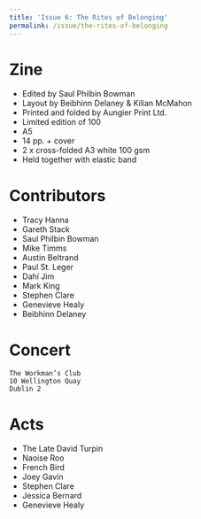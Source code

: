 ```yaml
---
title: 'Issue 6: The Rites of Belonging'
permalink: /issue/the-rites-of-belonging
---
```



Zine
====

- Edited by Saul Philbin Bowman
- Layout by Beibhinn Delaney & Kilian McMahon
- Printed and folded by Aungier Print Ltd.
- Limited edition of 100
- A5
- 14 pp. + cover
- 2 x cross-folded A3 white 100 gsm
- Held together with elastic band

Contributors
============

- Tracy Hanna
- Gareth Stack
- Saul Philbin Bowman
- Mike Timms
- Austin Beltrand
- Paul St. Leger
- Dahí Jim
- Mark King
- Stephen Clare
- Genevieve Healy
- Beibhinn Delaney

Concert
=======
    The Workman’s Club
    10 Wellington Quay
    Dublin 2

Acts
====

- The Late David Turpin
- Naoise Roo
- French Bird
- Joey Gavin
- Stephen Clare
- Jessica Bernard
- Genevieve Healy
